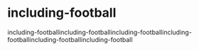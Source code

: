 # including-football
including-footballincluding-footballincluding-footballincluding-footballincluding-footballincluding-football
